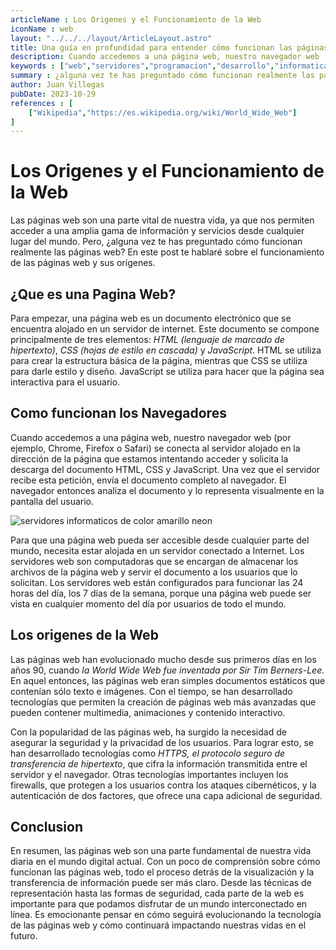```yaml
---
articleName : Los Origenes y el Funcionamiento de la Web
iconName : web
layout: "../../../layout/ArticleLayout.astro"
title: Una guía en profundidad para entender cómo funcionan las páginas web | ILoveJS
description: Cuando accedemos a una página web, nuestro navegador web (por ejemplo, Chrome, Firefox o Safari) se conecta al servidor alojado en la dirección de la página que estamos intentando acceder y solicita la descarga del documento HTML, CSS y JavaScript. Una vez que el servidor recibe esta petición, envía el documento completo al navegador. El navegador entonces analiza el documento y lo representa visualmente en la pantalla del usuario.
keywords : ["web","servidores","programacion","desarrollo","informatica","javascript","codigo","desarrollo web","tecnologia","html","css"]
summary : ¿alguna vez te has preguntado cómo funcionan realmente las páginas web? En este post te hablaré sobre el funcionamiento de las páginas web y sus orígenes.
author: Juan Villegas
pubDate: 2023-10-29
references : [
    ["Wikipedia","https://es.wikipedia.org/wiki/World_Wide_Web"]
]
---
```


# Los Origenes y el Funcionamiento de la Web

Las páginas web son una parte vital de nuestra vida, ya que nos permiten acceder a una amplia gama de información y servicios desde cualquier lugar del mundo. Pero, ¿alguna vez te has preguntado cómo funcionan realmente las páginas web? En este post te hablaré sobre el funcionamiento de las páginas web y sus orígenes.

## ¿Que es una Pagina Web?

Para empezar, una página web es un documento electrónico que se encuentra alojado en un servidor de internet. Este documento se compone principalmente de tres elementos: *HTML (lenguaje de marcado de hipertexto)*, *CSS (hojas de estilo en cascada)* y *JavaScript*. HTML se utiliza para crear la estructura básica de la página, mientras que CSS se utiliza para darle estilo y diseño. JavaScript se utiliza para hacer que la página sea interactiva para el usuario.

## Como funcionan los Navegadores

Cuando accedemos a una página web, nuestro navegador web (por ejemplo, Chrome, Firefox o Safari) se conecta al servidor alojado en la dirección de la página que estamos intentando acceder y solicita la descarga del documento HTML, CSS y JavaScript. Una vez que el servidor recibe esta petición, envía el documento completo al navegador. El navegador entonces analiza el documento y lo representa visualmente en la pantalla del usuario.

![servidores informaticos de color amarillo neon](https://cdn.leonardo.ai/users/11921fdd-d4bf-451b-899a-d586b1a7ee01/generations/11984db0-a4f2-45b6-9de6-caf95b155c6c/Leonardo_Diffusion_XL_google_computer_servers_lit_up_with_yell_0.jpg)

Para que una página web pueda ser accesible desde cualquier parte del mundo, necesita estar alojada en un servidor conectado a Internet. Los servidores web son computadoras que se encargan de almacenar los archivos de la página web y servir el documento a los usuarios que lo solicitan. Los servidores web están configurados para funcionar las 24 horas del día, los 7 días de la semana, porque una página web puede ser vista en cualquier momento del día por usuarios de todo el mundo.

## Los origenes de la Web

Las páginas web han evolucionado mucho desde sus primeros días en los años 90, cuando *la World Wide Web fue inventada por Sir Tim Berners-Lee.* En aquel entonces, las páginas web eran simples documentos estáticos que contenían sólo texto e imágenes. Con el tiempo, se han desarrollado tecnologías que permiten la creación de páginas web más avanzadas que pueden contener multimedia, animaciones y contenido interactivo.

Con la popularidad de las páginas web, ha surgido la necesidad de asegurar la seguridad y la privacidad de los usuarios. Para lograr esto, se han desarrollado tecnologías como *HTTPS, el protocolo seguro de transferencia de hipertexto*, que cifra la información transmitida entre el servidor y el navegador. Otras tecnologías importantes incluyen los firewalls, que protegen a los usuarios contra los ataques cibernéticos, y la autenticación de dos factores, que ofrece una capa adicional de seguridad.

## Conclusion

En resumen, las páginas web son una parte fundamental de nuestra vida diaria en el mundo digital actual. Con un poco de comprensión sobre cómo funcionan las páginas web, todo el proceso detrás de la visualización y la transferencia de información puede ser más claro. Desde las técnicas de representación hasta las formas de seguridad, cada parte de la web es importante para que podamos disfrutar de un mundo interconectado en línea. Es emocionante pensar en cómo seguirá evolucionando la tecnología de las páginas web y cómo continuará impactando nuestras vidas en el futuro.
